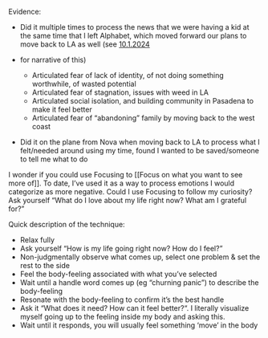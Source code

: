 Evidence:

- Did it multiple times to process the news that we were having a kid at the same time that I left Alphabet, which moved forward our plans to move back to LA as well (see [10.1.2024](https://vanshkumar.substack.com/p/1012024)

- for narrative of this)
    - Articulated fear of lack of identity, of not doing something worthwhile, of wasted potential
    - Articulated fear of stagnation, issues with weed in LA
    - Articulated social isolation, and building community in Pasadena to make it feel better
    - Articulated fear of “abandoning” family by moving back to the west coast
- Did it on the plane from Nova when moving back to LA to process what I felt/needed around using my time, found I wanted to be saved/someone to tell me what to do

I wonder if you could use Focusing to [[Focus on what you want to see more of]]. To date, I’ve used it as a way to process emotions I would categorize as more negative. Could I use Focusing to follow my curiosity? Ask yourself “What do I love about my life right now? What am I grateful for?”

Quick description of the technique:

- Relax fully
- Ask yourself “How is my life going right now? How do I feel?”
- Non-judgmentally observe what comes up, select one problem & set the rest to the side
- Feel the body-feeling associated with what you’ve selected
- Wait until a handle word comes up (eg “churning panic”) to describe the body-feeling
- Resonate with the body-feeling to confirm it’s the best handle
- Ask it “What does it need? How can it feel better?“. I literally visualize myself going up to the feeling inside my body and asking this.
- Wait until it responds, you will usually feel something ‘move’ in the body